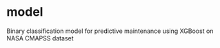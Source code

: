 # model
Binary classification model for predictive maintenance using XGBoost on NASA CMAPSS dataset
